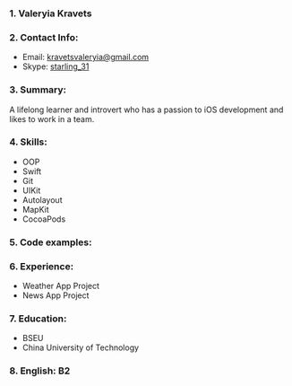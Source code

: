 ### 1. Valeryia Kravets 


### 2. Contact Info:

* Email: [kravetsvaleryia@gmail.com](kravetsvaleryia@gmail.com)
* Skype: [starling_31](starling_31)

### 3. Summary:
A lifelong learner and introvert who has a passion to iOS development and likes to work in a team.

### 4. Skills:
- OOP
- Swift
- Git
- UIKit
- Autolayout
- MapKit
- CocoaPods

### 5. Code examples:

### 6. Experience:
- Weather App Project 
- News App Project

### 7. Education:
- BSEU
- China University of Technology

### 8. English: B2

